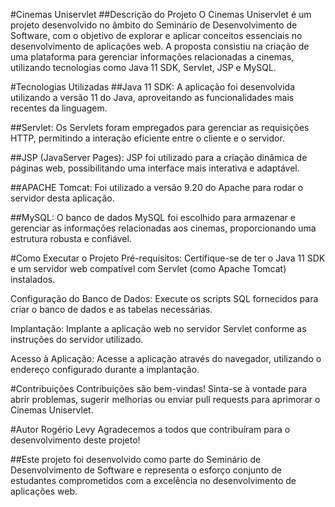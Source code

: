 #Cinemas Uniservlet
##Descrição do Projeto
O Cinemas Uniservlet é um projeto desenvolvido no âmbito do Seminário de Desenvolvimento de Software, com o objetivo de explorar e aplicar conceitos essenciais no desenvolvimento de aplicações web. A proposta consistiu na criação de uma plataforma para gerenciar informações relacionadas a cinemas, utilizando tecnologias como Java 11 SDK, Servlet, JSP e MySQL.

#Tecnologias Utilizadas
##Java 11 SDK: A aplicação foi desenvolvida utilizando a versão 11 do Java, aproveitando as funcionalidades mais recentes da linguagem.

##Servlet: Os Servlets foram empregados para gerenciar as requisições HTTP, permitindo a interação eficiente entre o cliente e o servidor.

##JSP (JavaServer Pages): JSP foi utilizado para a criação dinâmica de páginas web, possibilitando uma interface mais interativa e adaptável.

##APACHE Tomcat: Foi utilizado a versão 9.20 do Apache para rodar o servidor desta aplicação.

##MySQL: O banco de dados MySQL foi escolhido para armazenar e gerenciar as informações relacionadas aos cinemas, proporcionando uma estrutura robusta e confiável.

#Como Executar o Projeto
Pré-requisitos: Certifique-se de ter o Java 11 SDK e um servidor web compatível com Servlet (como Apache Tomcat) instalados.

Configuração do Banco de Dados: Execute os scripts SQL fornecidos para criar o banco de dados e as tabelas necessárias.

Implantação: Implante a aplicação web no servidor Servlet conforme as instruções do servidor utilizado.

Acesso à Aplicação: Acesse a aplicação através do navegador, utilizando o endereço configurado durante a implantação.

#Contribuições
Contribuições são bem-vindas! Sinta-se à vontade para abrir problemas, sugerir melhorias ou enviar pull requests para aprimorar o Cinemas Uniservlet.

#Autor
Rogério Levy
Agradecemos a todos que contribuíram para o desenvolvimento deste projeto!

##Este projeto foi desenvolvido como parte do Seminário de Desenvolvimento de Software e representa o esforço conjunto de estudantes comprometidos com a excelência no desenvolvimento de aplicações web.